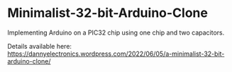 # Minimalist-32-bit-Arduino-Clone

Implementing Arduino on a PIC32 chip using one chip and two capacitors.

Details available here: https://dannyelectronics.wordpress.com/2022/06/05/a-minimalist-32-bit-arduino-clone/
